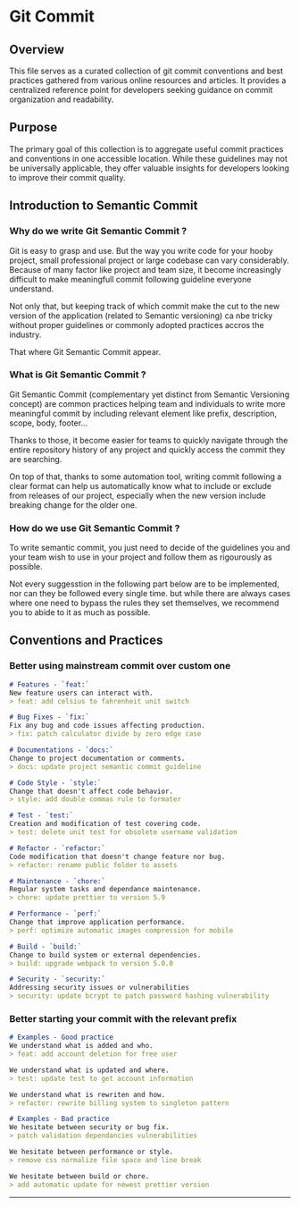 # Git Commit

## Overview

This file serves as a curated collection of git commit conventions and best practices gathered from various online resources and articles. It provides a centralized reference point for developers seeking guidance on commit organization and readability.

## Purpose

The primary goal of this collection is to aggregate useful commit practices and conventions in one accessible location. While these guidelines may not be universally applicable, they offer valuable insights for developers looking to improve their commit quality.

## Introduction to Semantic Commit

<!-- TODO: Make this section more formal and professional in tone -->
<!-- IDEA: It might be possible to make it tool agnostic but would need to rewrite things other than for git and for the majority of versioning tools. -->

### Why do we write Git Semantic Commit ?

Git is easy to grasp and use. But the way you write code for your hooby project, small professional project or large codebase can vary considerably. Because of many factor like project and team size, it become increasingly difficult to make meaningfull commit following guideline everyone understand. 

Not only that, but keeping track of which commit make the cut to the new version of the application (related to Semantic versioning) ca nbe tricky without proper guidelines or commonly adopted practices accros the industry.

That where Git Semantic Commit appear.

### What is Git Semantic Commit ?

Git Semantic Commit (complementary yet distinct from Semantic Versioning concept) are common practices helping team and individuals to write more meaningful commit by including relevant element like prefix, description, scope, body, footer... 

Thanks to those, it become easier for teams to quickly navigate through the entire repository history of any project and quickly access the commit they are searching.

On top of that, thanks to some automation tool, writing commit following a clear format can help us automatically know what to include or exclude from releases of our project, especially when the new version include breaking change for the older one.

### How do we use Git Semantic Commit ?

To write semantic commit, you just need to decide of the guidelines you and your team wish to use in your project and follow them as rigourously as possible.

Not every suggesstion in the following part below are to be implemented, nor can they be followed every single time. but while there are always cases where one need to bypass the rules they set themselves, we recommend you to abide to it as much as possible.

## Conventions and Practices

### Better using mainstream commit over custom one

```md
# Features - `feat:`
New feature users can interact with.
> feat: add celsius to fahrenheit unit switch

# Bug Fixes - `fix:`
Fix any bug and code issues affecting production.
> fix: patch calculator divide by zero edge case

# Documentations - `docs:`
Change to project documentation or comments.
> docs: update project semantic commit guideline

# Code Style - `style:`
Change that doesn't affect code behavior.
> style: add double commas rule to formater

# Test - `test:`
Creation and modification of test covering code.
> test: delete unit test for obsolete username validation

# Refactor - `refactor:`
Code modification that doesn't change feature nor bug.
> refactor: rename public folder to assets

# Maintenance - `chore:`
Regular system tasks and dependance maintenance.
> chore: update prettier to version 5.9

# Performance - `perf:`
Change that improve application performance.
> perf: optimize automatic images compression for mobile

# Build - `build:`
Change to build system or external dependencies.
> build: upgrade webpack to version 5.0.0

# Security - `security:`
Addressing security issues or vulnerabilities
> security: update bcrypt to patch password hashing vulnerability
```


### Better starting your commit with the relevant prefix

```md
# Examples - Good practice
We understand what is added and who.
> feat: add account deletion for free user

We understand what is updated and where.
> test: update test to get account information

We understand what is rewriten and how.
> refactor: rewrite billing system to singleton pattern

# Examples - Bad practice
We hesitate between security or bug fix.
> patch validation dependancies vulnerabilities

We hesitate between performance or style.
> remove css normalize file space and line break  

We hesitate between build or chore.
> add automatic update for newest prettier version
```

---

